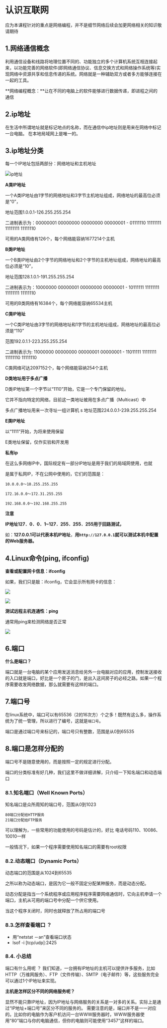 # 认识互联网

应为本课程针对的重点是网络编程，并不是细节网络后续会加更网络相关的知识敬请期待

## 1.网络通信概念

利用通信设备和线路将地理位置不同的、功能独立的多个计算机系统互相连接起来，以功能完善的网络软件(即网络通信协议、信息交换方式和网络操作系统等)实现网络中资源共享和信息传递的系统。网络就是一种辅助双方或者多方能够连接在一起的工具。

**网络编程概念：**让在不同的电脑上的软件能够进行数据传递，即进程之间的通信



## 2.ip地址

在生活中所谓地址就是标记地点的名称，而在通信中ip地址则是用来在网络中标记一台电脑。 在本地局域网上是唯一的。



## 3.ip地址分类

每一个IP地址包括两部分：网络地址和主机地址

![ip地址](../../src/4.python网络编程/ip地址.jpg)

**A类IP地址**

一个A类IP地址由1字节的网络地址和3字节主机地址组成，网络地址的最高位必须是“0”，

地址范围1.0.0.1-126.255.255.254

二进制表示为：00000001 00000000 00000000 00000001 - 01111110 11111111 11111111 11111110

可用的A类网络有126个，每个网络能容纳1677214个主机

**B类IP地址**

一个B类IP地址由2个字节的网络地址和2个字节的主机地址组成，网络地址的最高位必须是“10”，

地址范围128.1.0.1-191.255.255.254

二进制表示为：10000000 00000001 00000000 00000001 - 10111111 11111111 11111111 11111110

可用的B类网络有16384个，每个网络能容纳65534主机

**C类IP地址**

一个C类IP地址由3字节的网络地址和1字节的主机地址组成，网络地址的最高位必须是“110”

范围192.0.1.1-223.255.255.254

二进制表示为: 11000000 00000000 00000001 00000001 - 11011111 11111111 11111110 11111110

C类网络可达2097152个，每个网络能容纳254个主机

**D类地址用于多点广播**

D类IP地址第一个字节以“1110”开始，它是一个专门保留的地址。

它并不指向特定的网络，目前这一类地址被用在多点广播（Multicast）中

多点广播地址用来一次寻址一组计算机 s 地址范围224.0.0.1-239.255.255.254

**E类IP地址**

以“1111”开始，为将来使用保留

E类地址保留，仅作实验和开发用

**私有ip**

在这么多网络IP中，国际规定有一部分IP地址是用于我们的局域网使用，也就

是属于私网IP，不在公网中使用的，它们的范围是：

```
10.0.0.0～10.255.255.255

172.16.0.0～172.31.255.255

192.168.0.0～192.168.255.255
```

**注意**

**IP地址127．0．0．1~127．255．255．255用于回路测试，**

如：**127.0.0.1可以代表本机IP地址**，**用`http://127.0.0.1`就可以测试本机中配置的Web服务器。**



## 4.Linux命令(ping, ifconfig)

**查看或配置网卡信息：ifconfig**

如果，我们只是敲：ifconfig，它会显示所有网卡的信息：

![](../../src/4.python网络编程/Snip20161218_34.png)

![](../../src/4.python网络编程/Snip20161218_35.png)



**测试远程主机连通性：ping**

通常用ping来检测网络是否正常

![](../../src/4.python网络编程/Snip20161218_33.png)



## 6.端口

**什么是端口？**



端口就是一台电脑的某个应用发送消息给另外一台电脑对应的应用，控制发送接收的入口就是端口，好比是一个房子的门，是出入这间房子的必经之路。如果一个程序需要收发网络数据，那么就需要有这样的端口。



## 7.端口号

在linux系统中，端口可以有65536（2的16次方）个之多！既然有这么多，操作系统为了统一管理，所以进行了编号，这就是`端口号`。

端口是通过端口号来标记的，端口号只有整数，范围是从0到65535



## 8.端口是怎样分配的

端口号不是随意使用的，而是按照一定的规定进行分配。

端口的分类标准有好几种，我们这里不做详细讲解，只介绍一下知名端口和动态端口



### 8.1.知名端口（Well Known Ports）

知名端口是众所周知的端口号，范围从0到1023

```
80端口分配给HTTP服务
21端口分配给FTP服务
```

可以理解为，一些常用的功能使用的号码是估计的，好比 电话号码110、10086、10010一样

一般情况下，如果一个程序需要使用知名端口的需要有root权限



### 8.2.动态端口（Dynamic Ports）

动态端口的范围是从1024到65535

之所以称为动态端口，是因为它一般不固定分配某种服务，而是动态分配。

动态分配是指当一个系统程序或应用程序程序需要网络通信时，它向主机申请一个端口，主机从可用的端口号中分配一个供它使用。

当这个程序关闭时，同时也就释放了所占用的端口号



### 8.3.怎样查看端口 ？

- 用“netstat －an”查看端口状态
- lsof -i [tcp/udp]:2425



### 8.4. 小总结

端口有什么用呢 ？ 我们知道，一台拥有IP地址的主机可以提供许多服务，比如HTTP（万维网服务）、FTP（文件传输）、SMTP（电子邮件）等，这些服务完全可以通过1个IP地址来实现。

**主机是怎样区分不同的网络服务呢？**

显然不能只靠IP地址，因为IP地址与网络服务的关系是一对多的关系。实际上是通过“IP地址+端口号”来区分不同的服务的。 需要注意的是，端口并不是一一对应的。比如你的电脑作为客户机访问一台WWW服务器时，WWW服务器使用“80”端口与你的电脑通信，但你的电脑则可能使用“3457”这样的端口。

